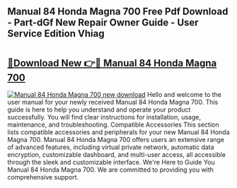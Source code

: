 ## Manual 84 Honda Magna 700 Free Pdf Download - Part-dGf New Repair Owner Guide - User Service Edition Vhiag

# <h2><a href="http://bc8386.oget.top/?id=Manual+84+Honda+Magna+700">🔗Download New 👉🔴 Manual 84 Honda Magna 700</a></h2>

[![Manual 84 Honda Magna 700 new download](https://i.imgur.com/5g1atiW.png)](http://bc8386.oget.top/?id=Manual+84+Honda+Magna+700)
Hello and welcome to the user manual for your newly received Manual 84 Honda Magna 700. This guide is here to help you understand and operate your product successfully. You will find clear instructions for installation, usage, maintenance, and troubleshooting. Compatible Accessories This section lists compatible accessories and peripherals for your new Manual 84 Honda Magna 700. Manual 84 Honda Magna 700 offers users an extensive range of advanced features, including virtual private network, automatic data encryption, customizable dashboard, and multi-user access, all accessible through the sleek and customizable interface. We're Here to Guide You Manual 84 Honda Magna 700. We are committed to providing you with comprehensive support.
